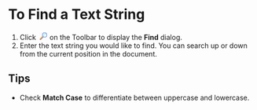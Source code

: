 # To Find a Text String

1. Click  ![Search](../../images/editfind.png)
on the Toolbar to display the **Find** dialog.
2. Enter the text string you would like to find. You can search up or down
from the current position in the document.

## Tips

- Check **Match Case** to differentiate between uppercase and lowercase.
